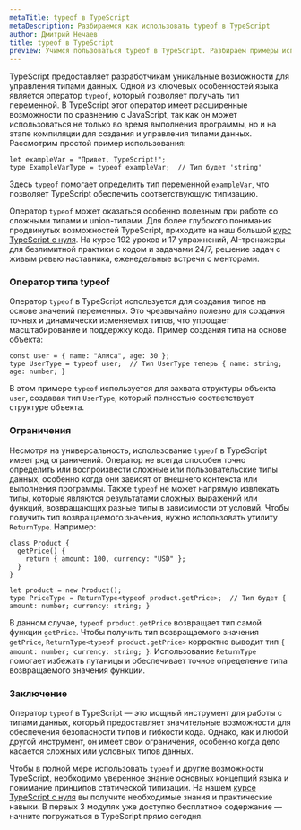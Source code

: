 ```yaml
---
metaTitle: typeof в TypeScript
metaDescription: Разбираемся как использовать typeof в TypeScript
author: Дмитрий Нечаев
title: typeof в TypeScript
preview: Учимся пользоваться typeof в TypeScript. Разбираем примеры использования
---
```


TypeScript предоставляет разработчикам уникальные возможности для управления типами данных. Одной из ключевых особенностей языка является оператор `typeof`, который позволяет получать тип переменной. В TypeScript этот оператор имеет расширенные возможности по сравнению с JavaScript, так как он может использоваться не только во время выполнения программы, но и на этапе компиляции для создания и управления типами данных. Рассмотрим простой пример использования:

```tsx
let exampleVar = "Привет, TypeScript!";
type ExampleVarType = typeof exampleVar;  // Тип будет 'string'

```

Здесь `typeof` помогает определить тип переменной `exampleVar`, что позволяет TypeScript обеспечить соответствующую типизацию.

Оператор `typeof` может оказаться особенно полезным при работе со сложными типами и union-типами. Для более глубокого понимания продвинутых возможностей TypeScript, приходите на наш большой [курс TypeScript с нуля](https://purpleschool.ru/course/typescript?utm_source=knowledgebase&utm_medium=text&utm_campaign=typeof-v-typescript). На курсе 192 уроков и 17 упражнений, AI-тренажеры для безлимитной практики с кодом и задачами 24/7, решение задач с живым ревью наставника, еженедельные встречи с менторами.

### Оператор типа typeof

Оператор `typeof` в TypeScript используется для создания типов на основе значений переменных. Это чрезвычайно полезно для создания точных и динамически изменяемых типов, что упрощает масштабирование и поддержку кода. Пример создания типа на основе объекта:

```tsx
const user = { name: "Алиса", age: 30 };
type UserType = typeof user;  // Тип UserType теперь { name: string; age: number; }

```

В этом примере `typeof` используется для захвата структуры объекта `user`, создавая тип `UserType`, который полностью соответствует структуре объекта.

### Ограничения

Несмотря на универсальность, использование `typeof` в TypeScript имеет ряд ограничений. Оператор не всегда способен точно определить или воспроизвести сложные или пользовательские типы данных, особенно когда они зависят от внешнего контекста или выполнения программы. Также `typeof` не может напрямую извлекать типы, которые являются результатами сложных выражений или функций, возвращающих разные типы в зависимости от условий. Чтобы получить тип возвращаемого значения, нужно использовать утилиту `ReturnType`. Например:

```tsx
class Product {
  getPrice() {
    return { amount: 100, currency: "USD" };
  }
}

let product = new Product();
type PriceType = ReturnType<typeof product.getPrice>;  // Тип будет { amount: number; currency: string; }

```

В данном случае, `typeof product.getPrice` возвращает тип самой функции `getPrice`. Чтобы получить тип возвращаемого значения `getPrice`, `ReturnType<typeof product.getPrice>` корректно выводит тип `{ amount: number; currency: string; }`. Использование `ReturnType` помогает избежать путаницы и обеспечивает точное определение типа возвращаемого значения функции.

### Заключение

Оператор `typeof` в TypeScript — это мощный инструмент для работы с типами данных, который предоставляет значительные возможности для обеспечения безопасности типов и гибкости кода. Однако, как и любой другой инструмент, он имеет свои ограничения, особенно когда дело касается сложных или условных типов данных.

Чтобы в полной мере использовать `typeof` и другие возможности TypeScript, необходимо уверенное знание основных концепций языка и понимание принципов статической типизации. На нашем [курсе TypeScript с нуля](https://purpleschool.ru/course/typescript?utm_source=knowledgebase&utm_medium=text&utm_campaign=typeof-v-typescript) вы получите необходимые знания и практические навыки. В первых 3 модулях уже доступно бесплатное содержание — начните погружаться в TypeScript прямо сегодня.
